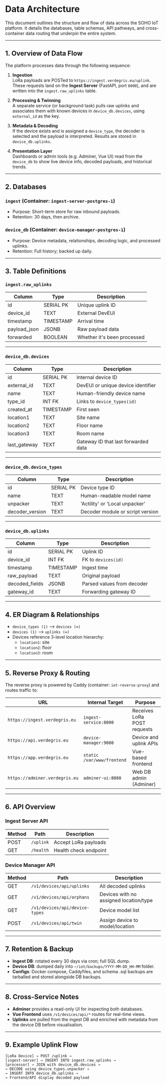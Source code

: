 # Data Architecture

This document outlines the structure and flow of data across the SOHO IoT platform. It details the databases, table schemas, API pathways, and cross-container data routing that underpin the entire system.

---

## 1. Overview of Data Flow

The platform processes data through the following sequence:

1. **Ingestion**  
   LoRa payloads are POSTed to `https://ingest.verdegris.eu/uplink`. These requests land on the **Ingest Server** (FastAPI, port `8000`), and are written into the `ingest.raw_uplinks` table.

2. **Processing & Twinning**  
   A separate service (or background task) pulls raw uplinks and associates them with known devices in `device_db.devices`, using `external_id` as the key.

3. **Metadata & Decoding**  
   If the device exists and is assigned a `device_type`, the decoder is selected and the payload is interpreted. Results are stored in `device_db.uplinks`.

4. **Presentation Layer**  
   Dashboards or admin tools (e.g. Adminer, Vue UI) read from the `device_db` to show live device info, decoded payloads, and historical trends.

---

## 2. Databases

### `ingest` (Container: `ingest-server-postgres-1`)
- Purpose: Short-term store for raw inbound payloads.
- Retention: 30 days, then archive.

### `device_db` (Container: `device-manager-postgres-1`)
- Purpose: Device metadata, relationships, decoding logic, and processed uplinks.
- Retention: Full history; backed up daily.

---

## 3. Table Definitions

### `ingest.raw_uplinks`

| Column       | Type       | Description                            |
|--------------|------------|----------------------------------------|
| id           | SERIAL PK  | Unique uplink ID                       |
| device_id    | TEXT       | External DevEUI                        |
| timestamp    | TIMESTAMP  | Arrival time                           |
| payload_json | JSONB      | Raw payload data                       |
| forwarded    | BOOLEAN    | Whether it's been processed            |

---

### `device_db.devices`

| Column       | Type       | Description                            |
|--------------|------------|----------------------------------------|
| id           | SERIAL PK  | Internal device ID                     |
| external_id  | TEXT       | DevEUI or unique device identifier     |
| name         | TEXT       | Human-friendly device name             |
| type_id      | INT FK     | Links to `device_types(id)`           |
| created_at   | TIMESTAMP  | First seen                             |
| location1    | TEXT       | Site name                              |
| location2    | TEXT       | Floor name                             |
| location3    | TEXT       | Room name                              |
| last_gateway | TEXT       | Gateway ID that last forwarded data    |

---

### `device_db.device_types`

| Column      | Type       | Description                            |
|-------------|------------|----------------------------------------|
| id          | SERIAL PK  | Device type ID                         |
| name        | TEXT       | Human-readable model name              |
| unpacker    | TEXT       | 'Actility' or 'Local unpacker'         |
| decoder_version | TEXT   | Decoder module or script version       |

---

### `device_db.uplinks`

| Column         | Type       | Description                          |
|----------------|------------|--------------------------------------|
| id             | SERIAL PK  | Uplink ID                            |
| device_id      | INT FK     | FK to `devices(id)`                  |
| timestamp      | TIMESTAMP  | Ingest time                          |
| raw_payload    | TEXT       | Original payload                     |
| decoded_fields | JSONB      | Parsed values from decoder           |
| gateway_id     | TEXT       | Forwarding gateway ID                |

---

## 4. ER Diagram & Relationships

- `device_types (1)` ⟶ `devices (∞)`
- `devices (1)` ⟶ `uplinks (∞)`
- Devices reference 3-level location hierarchy:
  - `location1`: site
  - `location2`: floor
  - `location3`: room

---

## 5. Reverse Proxy & Routing

The reverse proxy is powered by Caddy (container: `iot-reverse-proxy`) and routes traffic to:

| URL                          | Internal Target                     | Purpose                      |
|-----------------------------|-------------------------------------|------------------------------|
| `https://ingest.verdegris.eu` | `ingest-service:8000`               | Receives LoRa POST requests  |
| `https://api.verdegris.eu`    | `device-manager:9000`               | Device and uplink APIs       |
| `https://app.verdegris.eu`    | `static /var/www/frontend`         | Vue-based frontend           |
| `https://adminer.verdegris.eu`| `adminer-ui:8080`                   | Web DB admin (Adminer)       |

---

## 6. API Overview

### Ingest Server API

| Method | Path           | Description                       |
|--------|----------------|-----------------------------------|
| POST   | `/uplink`      | Accept LoRa payloads              |
| GET    | `/health`      | Health check endpoint             |

### Device Manager API

| Method | Path                             | Description                            |
|--------|----------------------------------|----------------------------------------|
| GET    | `/v1/devices/api/uplinks`       | All decoded uplinks                    |
| GET    | `/v1/devices/api/orphans`       | Devices with no assigned location/type |
| GET    | `/v1/devices/api/device-types`  | Device model list                      |
| POST   | `/v1/devices/api/twin`          | Assign device to model/location        |

---

## 7. Retention & Backup

- **Ingest DB**: rotated every 30 days via cron; full SQL dump.
- **Device DB**: dumped daily into `~/iot/backups/YYYY-MM-DD_HH-MM` folder.
- **Configs**: Docker compose, Caddyfiles, and schema .sql backups are tarballed and stored alongside DB backups.

---

## 8. Cross-Service Notes

- **Adminer** provides a read-only UI for inspecting both databases.
- **Vue Frontend** uses `/v1/devices/api/*` routes for real-time views.
- **Uplinks** are pulled from the ingest DB and enriched with metadata from the device DB before visualisation.

---

## 9. Example Uplink Flow

```text
[LoRa Device] → POST /uplink →
[ingest-server] → INSERT INTO ingest.raw_uplinks →
[processor] → JOIN with device_db.devices →
→ DECODE using device_types.unpacker →
→ INSERT INTO device_db.uplinks →
→ Frontend/API display decoded payload
